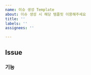 ```yaml
---
name: 이슈 생성 Template
about: 이슈 생성 시 해당 템플릿 이용해주세요
title: ''
labels: ''
assignees: ''

---
```


## Issue
### 기능
